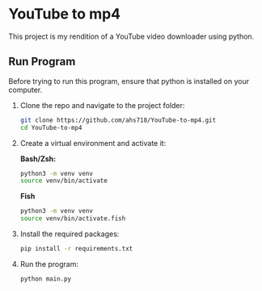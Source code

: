 # YouTube to mp4
This project is my rendition of a YouTube video downloader using python.

## Run Program
Before trying to run this program, ensure that python is installed on your computer.

1.   Clone the repo and navigate to the project folder:

     ```bash
     git clone https://github.com/ahs718/YouTube-to-mp4.git
     cd YouTube-to-mp4
     ```

2.   Create a virtual environment and activate it:

     **Bash/Zsh:**

     ```bash
     python3 -m venv venv
     source venv/bin/activate
     ```

     **Fish**

     ```bash
     python3 -m venv venv
     source venv/bin/activate.fish
     ```

3.   Install the required packages:

     ```bash
     pip install -r requirements.txt
     ```

4.   Run the program:

     ```bash
     python main.py
     ```

     